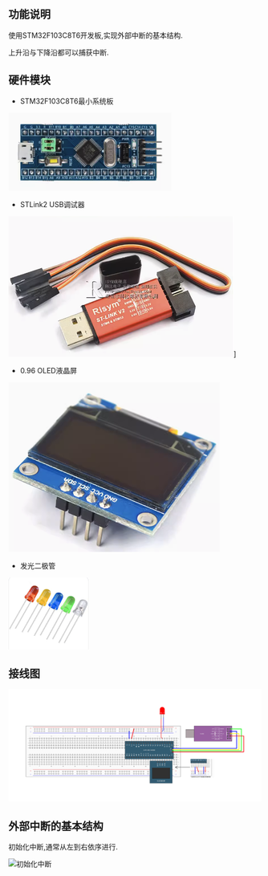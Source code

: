 ## 功能说明

使用STM32F103C8T6开发板,实现外部中断的基本结构.

上升沿与下降沿都可以捕获中断.

## 硬件模块

* STM32F103C8T6最小系统板

![STM32F103C8T6最小系统板](STM32F103C8T6.png)

* STLink2 USB调试器

![STLink2 USB调试器](STLink2.png)]

* 0.96 OLED液晶屏

![OLED液晶屏](OLED.png)

* 发光二极管

![发光二极管](LED.png)


## 接线图

![](pcb-board.jpg)


## 外部中断的基本结构

初始化中断,通常从左到右依序进行.

![初始化中断](外部中断基本结构.png)